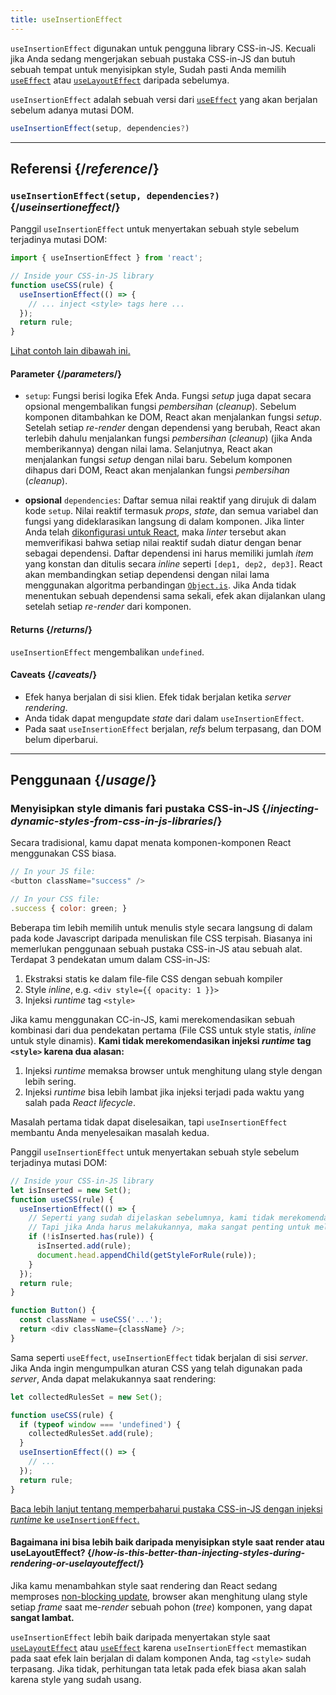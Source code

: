 ```yaml
---
title: useInsertionEffect
---
```


<Pitfall>

`useInsertionEffect` digunakan untuk pengguna library CSS-in-JS. Kecuali jika Anda sedang mengerjakan sebuah pustaka CSS-in-JS dan butuh sebuah tempat untuk menyisipkan style, Sudah pasti Anda memilih [`useEffect`](/reference/react/useEffect) atau [`useLayoutEffect`](/reference/react/useLayoutEffect) daripada sebelumya.

</Pitfall>

<Intro>

`useInsertionEffect` adalah sebuah versi dari [`useEffect`](/reference/react/useEffect) yang akan berjalan sebelum adanya mutasi DOM.

```js
useInsertionEffect(setup, dependencies?)
```

</Intro>

<InlineToc />

---

## Referensi {/*reference*/}

### `useInsertionEffect(setup, dependencies?)` {/*useinsertioneffect*/}

Panggil `useInsertionEffect` untuk menyertakan sebuah style sebelum terjadinya mutasi DOM:

```js
import { useInsertionEffect } from 'react';

// Inside your CSS-in-JS library
function useCSS(rule) {
  useInsertionEffect(() => {
    // ... inject <style> tags here ...
  });
  return rule;
}
```

[Lihat contoh lain dibawah ini.](#usage)

#### Parameter {/*parameters*/}

* `setup`: Fungsi berisi logika Efek Anda. Fungsi *setup* juga dapat secara opsional mengembalikan fungsi *pembersihan* (*cleanup*). Sebelum komponen ditambahkan ke DOM, React akan menjalankan fungsi *setup*. Setelah setiap *re-render* dengan dependensi yang berubah, React akan terlebih dahulu menjalankan fungsi *pembersihan* (*cleanup*) (jika Anda memberikannya) dengan nilai lama. Selanjutnya, React akan menjalankan fungsi *setup* dengan nilai baru. Sebelum komponen dihapus dari DOM, React akan menjalankan fungsi *pembersihan* (*cleanup*).
 
* **opsional** `dependencies`: Daftar semua nilai reaktif yang dirujuk di dalam kode `setup`. Nilai reaktif termasuk *props*, *state*, dan semua variabel dan fungsi yang dideklarasikan langsung di dalam komponen. Jika linter Anda telah [dikonfigurasi untuk React](/learn/editor-setup#linting), maka *linter* tersebut akan memverifikasi bahwa setiap nilai reaktif sudah diatur dengan benar sebagai dependensi. Daftar dependensi ini harus memiliki jumlah *item* yang konstan dan ditulis secara *inline* seperti `[dep1, dep2, dep3]`. React akan membandingkan setiap dependensi dengan nilai lama menggunakan algoritma perbandingan [`Object.is`](https://developer.mozilla.org/en-US/docs/Web/JavaScript/Reference/Global_Objects/Object/is). Jika Anda tidak menentukan sebuah dependensi sama sekali, efek akan dijalankan ulang setelah setiap *re-render* dari komponen.

#### Returns {/*returns*/}

`useInsertionEffect` mengembalikan `undefined`.

#### Caveats {/*caveats*/}

* Efek hanya berjalan di sisi klien. Efek tidak berjalan ketika *server rendering*.
* Anda tidak dapat mengupdate *state* dari dalam `useInsertionEffect`.
* Pada saat `useInsertionEffect` berjalan, *refs* belum  terpasang, dan DOM belum diperbarui.

---

## Penggunaan {/*usage*/}

### Menyisipkan style dimanis fari pustaka CSS-in-JS {/*injecting-dynamic-styles-from-css-in-js-libraries*/}

Secara tradisional, kamu dapat menata komponen-komponen React menggunakan CSS biasa.

```js
// In your JS file:
<button className="success" />

// In your CSS file:
.success { color: green; }
```

Beberapa tim lebih memilih untuk menulis style secara langsung di dalam pada kode Javascript daripada menuliskan file CSS terpisah. Biasanya ini memerlukan penggunaan sebuah pustaka CSS-in-JS atau sebuah alat. Terdapat 3 pendekatan umum dalam CSS-in-JS:

1. Ekstraksi statis ke dalam file-file CSS dengan sebuah kompiler
2. Style *inline*, e.g. `<div style={{ opacity: 1 }}>`
3. Injeksi *runtime* tag `<style>`

Jika kamu menggunakan CC-in-JS, kami merekomendasikan sebuah kombinasi dari dua pendekatan pertama (File CSS untuk style statis, *inline* untuk style dinamis). **Kami tidak merekomendasikan injeksi *runtime* tag `<style>` karena dua alasan:**

1. Injeksi *runtime* memaksa browser untuk menghitung ulang style dengan lebih sering.
2. Injeksi *runtime* bisa lebih lambat jika injeksi terjadi pada waktu yang salah pada *React lifecycle*.

Masalah pertama tidak dapat diselesaikan, tapi `useInsertionEffect` membantu Anda menyelesaikan masalah kedua.

Panggil `useInsertionEffect` untuk menyertakan sebuah style sebelum terjadinya mutasi DOM:

```js {4-11}
// Inside your CSS-in-JS library
let isInserted = new Set();
function useCSS(rule) {
  useInsertionEffect(() => {
    // Seperti yang sudah dijelaskan sebelumnya, kami tidak merekomendasikan injeksi *runtime* dari tag <style>.
    // Tapi jika Anda harus melakukannya, maka sangat penting untuk melakukannya di dalam useInsertionEffect.
    if (!isInserted.has(rule)) {
      isInserted.add(rule);
      document.head.appendChild(getStyleForRule(rule));
    }
  });
  return rule;
}

function Button() {
  const className = useCSS('...');
  return <div className={className} />;
}
```

Sama seperti `useEffect`, `useInsertionEffect` tidak berjalan di sisi *server*. Jika Anda ingin mengumpulkan aturan CSS yang telah digunakan pada *server*, Anda dapat melakukannya saat rendering:

```js {1,4-6}
let collectedRulesSet = new Set();

function useCSS(rule) {
  if (typeof window === 'undefined') {
    collectedRulesSet.add(rule);
  }
  useInsertionEffect(() => {
    // ...
  });
  return rule;
}
```

[Baca lebih lanjut tentang memperbaharui pustaka CSS-in-JS dengan injeksi *runtime* ke `useInsertionEffect`.](https://github.com/reactwg/react-18/discussions/110)

<DeepDive>

#### Bagaimana ini bisa lebih baik daripada menyisipkan style saat render atau useLayoutEffect? {/*how-is-this-better-than-injecting-styles-during-rendering-or-uselayouteffect*/}

Jika kamu menambahkan style saat rendering dan React sedang memproses [non-blocking update,](/reference/react/useTransition#marking-a-state-update-as-a-non-blocking-transition) browser akan menghitung ulang style setiap *frame* saat me-*render* sebuah pohon (*tree*) komponen, yang dapat **sangat lambat.**

`useInsertionEffect` lebih baik daripada menyertakan style saat [`useLayoutEffect`](/reference/react/useLayoutEffect) atau [`useEffect`](/reference/react/useEffect) karena `useInsertionEffect` memastikan pada saat efek lain berjalan di dalam komponen Anda, tag `<style>` sudah terpasang. Jika tidak, perhitungan tata letak pada efek biasa akan salah karena style yang sudah usang.

</DeepDive>
